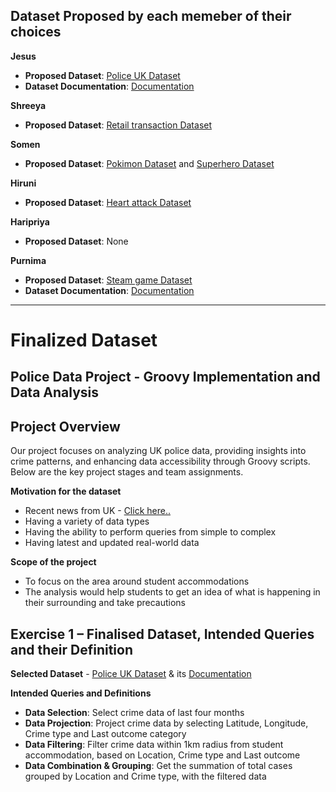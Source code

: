 ## Dataset Proposed by each memeber of their choices

**Jesus** 
- **Proposed Dataset**: [Police UK Dataset](https://data.police.uk/data) 
- **Dataset Documentation**: [Documentation](https://docs.google.com/document/d/1uKzc5ywcvgoFMXAJhTSx21n6-sOmbhmK4fAWK5J1HSk/edit?usp=sharing) 

**Shreeya** 
- **Proposed Dataset**: [Retail transaction Dataset](https://www.kaggle.com/datasets/fahadrehman07/retail-transaction-dataset) 

**Somen** 
- **Proposed Dataset**: [Pokimon Dataset](https://pokeapi.co/) and [Superhero Dataset](https://akabab.github.io/superhero-api/api/) 

**Hiruni** 
- **Proposed Dataset**: [Heart attack Dataset](https://www.kaggle.com/datasets/waqi786/heart-attack-dataset) 

**Haripriya** 
- **Proposed Dataset**: None 

**Purnima** 
- **Proposed Dataset**: [Steam game Dataset](https://www.kaggle.com/datasets/fronkongames/steam-games-dataset?select=games.json) 
- **Dataset Documentation**: [Documentation](https://uniofleicester-my.sharepoint.com/:w:/r/personal/pm455_student_le_ac_uk/_layouts/15/Doc.aspx?sourcedoc=%7B49456E71-BCF1-4B70-B09E-B3B23874F5FB%7D&file=Steam%20Game%20Dataset.docx&action=default&mobileredirect=true) 

---

# Finalized Dataset

## Police Data Project - Groovy Implementation and Data Analysis 
## Project Overview 
Our project focuses on analyzing UK police data, providing insights into crime patterns, and enhancing data accessibility through Groovy scripts. Below are the key project stages and team assignments.

**Motivation for the dataset**

- Recent news from UK - [Click here..](https://www.bbc.co.uk/news/articles/cly6y67dkpzo)
- Having a variety of data types
- Having the ability to perform queries from simple to complex
- Having latest and updated real-world data

**Scope of the project**

- To focus on the area around student accommodations
- The analysis would help students to get an idea of what is happening in their surrounding and take precautions 
## Exercise 1 – Finalised Dataset, Intended Queries and their Definition

**Selected Dataset** - [Police UK Dataset](https://data.police.uk/data) & its [Documentation](https://docs.google.com/document/d/1uKzc5ywcvgoFMXAJhTSx21n6-sOmbhmK4fAWK5J1HSk/edit?usp=sharing) 

**Intended Queries and Definitions**

- **Data Selection**: Select crime data of last four months
- **Data Projection**: Project crime data by selecting Latitude, Longitude, Crime type and Last outcome category
- **Data Filtering**: Filter crime data within 1km radius from student accommodation, based on Location, Crime type and Last outcome
- **Data Combination & Grouping**: Get the summation of total cases grouped by Location and Crime type, with the filtered data
